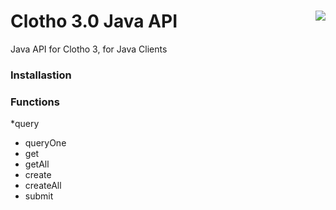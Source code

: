 # Clotho 3.0 Java API  <img align="right" src="http://cidarlab.org/wp-content/uploads/2013/08/research-clotho.png" />


Java API for Clotho 3, for Java Clients
### Installastion

### Functions
*query
* queryOne
* get
* getAll
* create
* createAll
* submit
